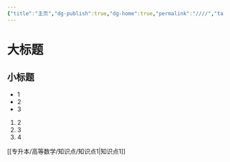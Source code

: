 ```yaml
---
{"title":"主页","dg-publish":true,"dg-home":true,"permalink":"////","tags":["gardenEntry"],"dgPassFrontmatter":true}
---
```


# 大标题
## 小标题
- 1
- 2
- 3

1. 2
2. 3
3. 4

[[专升本/高等数学/知识点/知识点1\|知识点1]]
